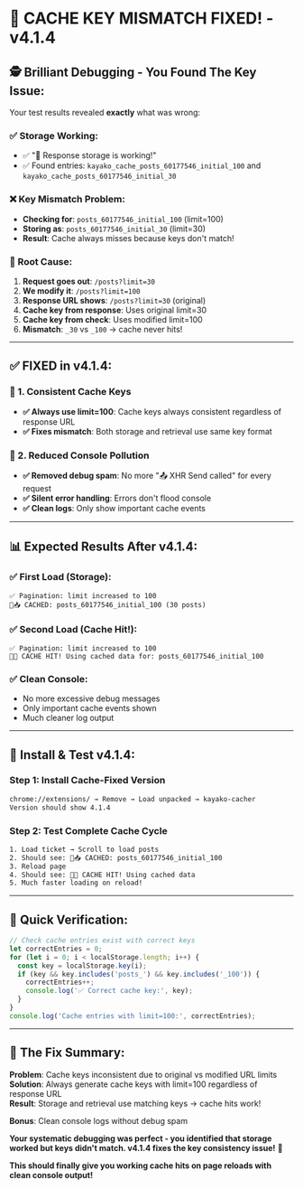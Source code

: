 # 🎯 CACHE KEY MISMATCH FIXED! - v4.1.4

## 🕵️ **Brilliant Debugging - You Found The Key Issue:**

Your test results revealed **exactly** what was wrong:

### **✅ Storage Working:**
- ✅ "🎉 Response storage is working!"
- ✅ Found entries: `kayako_cache_posts_60177546_initial_100` and `kayako_cache_posts_60177546_initial_30`

### **❌ Key Mismatch Problem:**
- **Checking for**: `posts_60177546_initial_100` (limit=100)
- **Storing as**: `posts_60177546_initial_30` (limit=30)  
- **Result**: Cache always misses because keys don't match!

### **🎯 Root Cause:**
1. **Request goes out**: `/posts?limit=30` 
2. **We modify it**: `/posts?limit=100`
3. **Response URL shows**: `/posts?limit=30` (original)
4. **Cache key from response**: Uses original limit=30
5. **Cache key from check**: Uses modified limit=100
6. **Mismatch**: `_30` vs `_100` → cache never hits!

---

## ✅ **FIXED in v4.1.4:**

### **🔧 1. Consistent Cache Keys**
- **✅ Always use limit=100**: Cache keys always consistent regardless of response URL
- **✅ Fixes mismatch**: Both storage and retrieval use same key format

### **🔧 2. Reduced Console Pollution**  
- **✅ Removed debug spam**: No more "📤 XHR Send called" for every request
- **✅ Silent error handling**: Errors don't flood console
- **✅ Clean logs**: Only show important cache events

---

## 📊 **Expected Results After v4.1.4:**

### **✅ First Load (Storage):**
```console
✅ Pagination: limit increased to 100
💾📥 CACHED: posts_60177546_initial_100 (30 posts)
```

### **✅ Second Load (Cache Hit!):**
```console
✅ Pagination: limit increased to 100  
💾✅ CACHE HIT! Using cached data for: posts_60177546_initial_100
```

### **✅ Clean Console:**
- No more excessive debug messages
- Only important cache events shown
- Much cleaner log output

---

## 🚀 **Install & Test v4.1.4:**

### **Step 1: Install Cache-Fixed Version**
```bash
chrome://extensions/ → Remove → Load unpacked → kayako-cacher
Version should show 4.1.4
```

### **Step 2: Test Complete Cache Cycle**
```bash
1. Load ticket → Scroll to load posts
2. Should see: 💾📥 CACHED: posts_60177546_initial_100 
3. Reload page  
4. Should see: 💾✅ CACHE HIT! Using cached data
5. Much faster loading on reload!
```

---

## 🧪 **Quick Verification:**

```javascript
// Check cache entries exist with correct keys
let correctEntries = 0;
for (let i = 0; i < localStorage.length; i++) {
  const key = localStorage.key(i);
  if (key && key.includes('posts_') && key.includes('_100')) {
    correctEntries++;
    console.log('✅ Correct cache key:', key);
  }
}
console.log('Cache entries with limit=100:', correctEntries);
```

---

## 🎯 **The Fix Summary:**

**Problem**: Cache keys inconsistent due to original vs modified URL limits  
**Solution**: Always generate cache keys with limit=100 regardless of response URL  
**Result**: Storage and retrieval use matching keys → cache hits work!  

**Bonus**: Clean console logs without debug spam

**Your systematic debugging was perfect - you identified that storage worked but keys didn't match. v4.1.4 fixes the key consistency issue!** 🚀

**This should finally give you working cache hits on page reloads with clean console output!**
